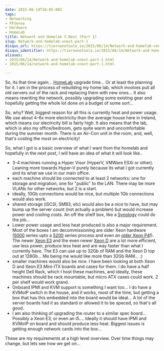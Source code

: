 ```yaml
---
date: 2015-06-14T16:05:00Z
tags:
- Networking
- PFSense
- Hardware
- HomeLab
title: Network and Homelab V.Next (Part 1)
slug: Network-and-homelab-vnext-part-1
disqus_url: https://tiernanotoole.ie/2015/06/14/Network-and-homelab-vnext-part-1.html
disqus_identifier: https://tiernanotoole.ie/2015/06/14/Network-and-homelab-vnext-part-1.html
aliases:
- 2015/06/14/Network-and-homelab-vnext-part-1.html
- 2015/06/14/network-and-homelab-vnext-part-1.html

---
```

 
 
 
 
 
 
 

So, its that time again... [HomeLab][2] upgrade time... Or at least the planning for it. I am in the process of rebuilding my home lab, which involves pull all old servers out of the rack and replacing them with new ones... It also means rewriting the network, possibly upgrading some existing gear and hopefully getting the whole lot done on a budget of some sort...

So, why? Well, biggest reason for all this is currently heat and power usage. We use about 4-6x more electricity than the average house here in Ireland, which means our electricity bill is fairly high. It also means that the lab, which is also my office/bedroom, gets quite warm and uncomfortable during the summer month. There is an Air-Con unit in the room, and, well, that's costing the most on electricity!   

So, what I got is a basic overview of what I want from the homelab and hopefully in the next post, I will have an idea of what it will look like..

* 3-4 machines running a Hyper Visor (HyperV, VMWare ESXi or other). Leaning more towards Hyper-V purely because its what I got currently and its what we use in our main office.
* each machine should be connected to at least 2 networks: one for storage and migration, one for "public" to the LAN. There may be more VLANs for other networks, but 2 is a start.
* ideally, 10Gb connections would be nice, but multiple 1Gb connections would also work.
* shared storage (iSCSI, SMB3, etc) would also be a nice to have, but may bump up the server count (not actually a problem) but would increase power and cooling costs. An off the shelf box, like a [Synology][1] could do the job... 
* Lower power usage and less heat produced is also a major requirement. Most of the boxes I am decommissioning are older Xeon hardware ([5000][3] series upto a [5200][4] series process and even an [older Xeon P4][5]!). The newer [Xeon E3][7] and the even newer [Xeon D][6] are a lot more efficient, use less power, produce less heat and are way faster than what I currently have. The E3 can use up to 32Gb of RAM and the Xeon D top out at 128Gb... Me being me would like more than 32Gb RAM... :)
* smaller machines would also be nice. I have been looking at both Xeon D and Xeon E3 Mini-ITX boards and cases for them. I do have a half height Dell Rack, which I host these machines, and ideally, these machines should be rack mountable, but micro ATX cases could work. 2 per shelf would work grand.
* Onboard IPMI and KVM support is something I want too... I do have a KVMoIP switch in the house, and it works, most of the time, but getting a box that has this embedded into the board would be ideal... A lot of the server boards had it as standard or allowed it to be speced, so that's all good.
* I am also thinking of upgrading the router to a similar spec board... Possibly a Xeon E3, or even an i5.... Ideally it should have IPMI and KVMoIP on board and should produce less heat. Biggest issues is getting enough network cards into the box...

These are my requirements at a  high level overview. Over time things may change, but lets see how we get on...

[1]:http://www.synology.com
[2]:http://tiernanotoole.ie/Computers
[3]:http://ark.intel.com/products/family/28144/Intel-Xeon-Processor-5000-Sequence#@All
[4]:http://ark.intel.com/products/series/33092/Intel-Xeon-Processor-5200-Series#@All
[5]:https://en.wikipedia.org/wiki/Xeon#Netburst-based_Xeon
[6]:http://www.intel.ie/content/www/ie/en/processors/xeon/xeon-processor-d-family.html
[7]:http://www.intel.ie/content/www/ie/en/processors/xeon/xeon-processor-e3-family.html
